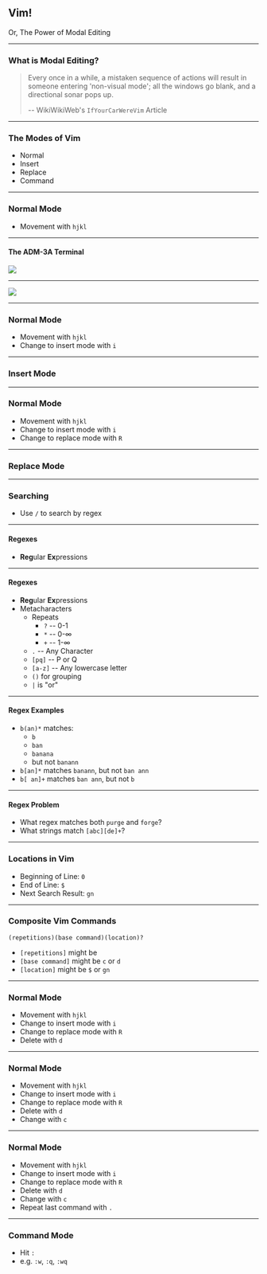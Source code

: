 Vim!
----

Or, The Power of Modal Editing

---

### What is Modal Editing?

> Every once in a while, a mistaken sequence of actions will result in someone entering 'non-visual mode'; all the windows go blank, and a directional sonar pops up.
>
> -- WikiWikiWeb's `IfYourCarWereVim` Article

---

### The Modes of Vim

-	Normal
-	Insert
-	Replace
-	Command

---

### Normal Mode

-	Movement with `hjkl`

---

#### The ADM-3A Terminal

![](http://www.catonmat.net/images/why-vim-uses-hjkl/lsi-adm-3a.jpg)

---

![](http://www.catonmat.net/images/why-vim-uses-hjkl/lsi-adm3a-full-keyboard.jpg)

---

### Normal Mode

-	Movement with `hjkl`
-	Change to insert mode with `i`

---

### Insert Mode

---

### Normal Mode

-	Movement with `hjkl`
-	Change to insert mode with `i`
-	Change to replace mode with `R`

---

### Replace Mode

---

### Searching

-	Use `/` to search by regex

---

#### Regexes

-	**Reg**ular **Ex**pressions

---

#### Regexes

-	**Reg**ular **Ex**pressions
-	Metacharacters
	-	Repeats
		-	`?` -- 0-1
		-	`*` -- 0-&infin;
		-	`+` -- 1-&infin;
	-	`.` -- Any Character
	-	`[pq]` -- P or Q
	-	`[a-z]` -- Any lowercase letter
	-	`()` for grouping
	-	`|` is "or"

---

#### Regex Examples

-	`b(an)*` matches:
	-	`b`
	-	`ban`
	-	`banana`
	-	but not `banann`
-	`b[an]*` matches `banann`, but not `ban ann`
-	`b[ an]+` matches `ban ann`, but not `b`

---

#### Regex Problem

-	What regex matches both `purge` and `forge`?
-	What strings match `[abc][de]+`?

---

### Locations in Vim

-	Beginning of Line: `0`
-	End of Line: `$`
-	Next Search Result: `gn`

---

### Composite Vim Commands

```
(repetitions)(base command)(location)?
```

-	`[repetitions]` might be
-	`[base command]` might be `c` or `d`
-	`[location]` might be `$` or `gn`

---

### Normal Mode

-	Movement with `hjkl`
-	Change to insert mode with `i`
-	Change to replace mode with `R`
-	Delete with `d`

---

### Normal Mode

-	Movement with `hjkl`
-	Change to insert mode with `i`
-	Change to replace mode with `R`
-	Delete with `d`
-	Change with `c`

---

### Normal Mode

-	Movement with `hjkl`
-	Change to insert mode with `i`
-	Change to replace mode with `R`
-	Delete with `d`
-	Change with `c`
-	Repeat last command with `.`

---

### Command Mode

-	Hit `:`
-	e.g. `:w`, `:q`, `:wq`
